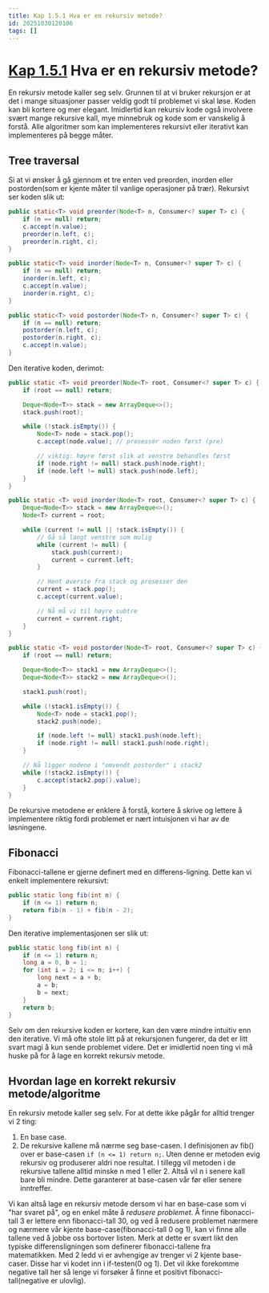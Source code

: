 ```yaml
---
title: Kap 1.5.1 Hva er en rekursiv metode?
id: 20251030120106
tags: []
---
```


# [Kap 1.5.1]([[20250818102829]]) Hva er en rekursiv metode?
En rekursiv metode kaller seg selv. Grunnen til at vi bruker rekursjon er at det i mange situasjoner passer veldig godt til problemet vi skal løse. Koden kan bli kortere og mer elegant. Imidlertid kan rekursiv kode også involvere svært mange rekursive kall, mye minnebruk og kode som er vanskelig å forstå. Alle algoritmer som kan implementeres rekursivt eller iterativt kan implementeres på begge måter.

## Tree traversal
Si at vi ønsker å gå gjennom et tre enten ved preorden, inorden eller postorden(som er kjente måter til vanlige operasjoner på trær). Rekursivt ser koden slik ut:
```java
public static<T> void preorder(Node<T> n, Consumer<? super T> c) {
    if (n == null) return;
    c.accept(n.value);
    preorder(n.left, c);
    preorder(n.right, c);
}

public static<T> void inorder(Node<T> n, Consumer<? super T> c) {
    if (n == null) return;
    inorder(n.left, c);
    c.accept(n.value);
    inorder(n.right, c);
}

public static<T> void postorder(Node<T> n, Consumer<? super T> c) {
    if (n == null) return;
    postorder(n.left, c);
    postorder(n.right, c);
    c.accept(n.value);
}
```
Den iterative koden, derimot:
```java
public static <T> void preorder(Node<T> root, Consumer<? super T> c) {
    if (root == null) return;

    Deque<Node<T>> stack = new ArrayDeque<>();
    stack.push(root);

    while (!stack.isEmpty()) {
        Node<T> node = stack.pop();
        c.accept(node.value); // prosessér noden først (pre)

        // viktig: høyre først slik at venstre behandles først
        if (node.right != null) stack.push(node.right);
        if (node.left != null) stack.push(node.left);
    }
}

public static <T> void inorder(Node<T> root, Consumer<? super T> c) {
    Deque<Node<T>> stack = new ArrayDeque<>();
    Node<T> current = root;

    while (current != null || !stack.isEmpty()) {
        // Gå så langt venstre som mulig
        while (current != null) {
            stack.push(current);
            current = current.left;
        }

        // Hent øverste fra stack og prosesser den
        current = stack.pop();
        c.accept(current.value);

        // Nå må vi til høyre subtre
        current = current.right;
    }
}

public static <T> void postorder(Node<T> root, Consumer<? super T> c) {
    if (root == null) return;

    Deque<Node<T>> stack1 = new ArrayDeque<>();
    Deque<Node<T>> stack2 = new ArrayDeque<>();

    stack1.push(root);

    while (!stack1.isEmpty()) {
        Node<T> node = stack1.pop();
        stack2.push(node);

        if (node.left != null) stack1.push(node.left);
        if (node.right != null) stack1.push(node.right);
    }

    // Nå ligger nodene i "omvendt postorder" i stack2
    while (!stack2.isEmpty()) {
        c.accept(stack2.pop().value);
    }
}
```
De rekursive metodene er enklere å forstå, kortere å skrive og lettere å implementere riktig fordi problemet er nært intuisjonen vi har av de løsningene.

## Fibonacci
Fibonacci-tallene er gjerne definert med en differens-ligning. Dette kan vi enkelt implementere rekursivt:
```java
public static long fib(int n) {
    if (n <= 1) return n;
    return fib(n - 1) + fib(n - 2);
}
```
Den iterative implementasjonen ser slik ut:
```java
public static long fib(int n) {
    if (n <= 1) return n;
    long a = 0, b = 1;
    for (int i = 2; i <= n; i++) {
        long next = a + b;
        a = b;
        b = next;
    }
    return b;
}
```
Selv om den rekursive koden er kortere, kan den være mindre intuitiv enn den iterative. Vi må ofte stole litt på at rekursjonen fungerer, da det er litt svart magi å kun sende problemet videre. Det er imidlertid noen ting vi må huske på for å lage en korrekt rekursiv metode.

## Hvordan lage en korrekt rekursiv metode/algoritme
En rekursiv metode kaller seg selv. For at dette ikke pågår for alltid trenger vi 2 ting:
1. En base case.
2. De rekursive kallene må nærme seg base-casen.
I definisjonen av fib() over er base-casen `if (n <= 1) return n;`. Uten denne er metoden evig rekursiv og produserer aldri noe resultat. I tillegg vil metoden i de rekursive tallene alltid minske n med 1 eller 2. Altså vil n i senere kall bare bli mindre. Dette garanterer at base-casen vår før eller senere inntreffer.

Vi kan altså lage en rekursiv metode dersom vi har en base-case som vi "har svaret på", og en enkel måte å _redusere problemet_. Å finne fibonacci-tall 3 er lettere enn fibonacci-tall 30, og ved å redusere problemet nærmere og nærmere vår kjente base-case(fibonacci-tall 0 og 1), kan vi finne alle tallene ved å jobbe oss bortover listen. Merk at dette er svært likt den typiske differensligningen som definerer fibonacci-tallene fra matematikken. Med 2 ledd vi er avhengige av trenger vi 2 kjente base-caser. Disse har vi kodet inn i if-testen(0 og 1). Det vil ikke forekomme negative tall her så lenge vi forsøker å finne et positivt fibonacci-tall(negative er ulovlig).